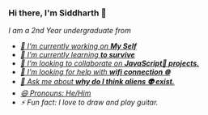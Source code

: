 ### Hi there, I'm Siddharth 👋

<p>
  <em>
    I am a 2nd Year undergraduate from <a href="https://lnct.ac.in/> <b>Lakshmi Narain College of Technology</b>, Bhopal</a>.  
    A budding <b>Software Developer</b> 👨🏼‍💻, <b>Content Ctreator<b> 🕵🏼, <b>Teacher<b> 🧑🏼‍🏫 and a <b>Design Enthusiast 🎨,  who is <b>obsessed</b>
    with the idea of <b>improving</b> himself and wants a <b>platform</b> to 
    <b>grow</b> 🚀and 
    <b>excel.</b> 🏅
  </em>  
</p>
 
 ![Lines of code](https://img.shields.io/badge/From%20Hello%20World%20I've%20written-4124786+%20Lines%20of%20code-blue)

- 🔭 I’m currently working on **My Self**
- 🌱 I’m currently learning **to survive**
- 👯 I’m *looking to collaborate* on **JavaScript📜 projects.**
- 🤔 I’m looking for *help* with **wifi connection 🌐**
- 💬 *Ask me* about **why do I think aliens 👽 exist.**
- 😄 Pronouns: [*He/Him*](https://pronoun.is/he)
- ⚡ Fun fact: I love to draw and play guitar.


